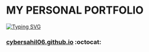 # MY PERSONAL PORTFOLIO

[![Typing SVG](https://readme-typing-svg.herokuapp.com/?lines=Checkout+My+PortFolio+Website;It+is+made+using+HTML+CSS+Javascript; )](https://git.io/typing-svg)

###  [cybersahil06.github.io](https://cybersahil06.github.io/Personal-Portfolio/) :octocat:
